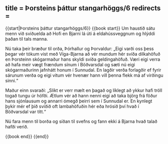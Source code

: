 title = Þorsteins þáttur stangarhöggs/6
redirects =
---

{{start|Þorsteins þáttur stangarhöggs/6}}
{{book start}}
Um haustið sátu menn við sviðuelda að Hofi en Bjarni lá úti á eldahússveggnum og hlýddi þaðan til tals manna.

Nú taka þeir bræður til orða, Þórhallur og Þorvaldur: „Eigi varði oss þess þegar vér tókum vist með Víga-Bjarna að vér mundum hér svíða dilkahöfuð en Þorsteinn skógarmaður hans skyldi svíða geldingahöfuð. Væri eigi verra að hafa meir vægt frændum sínum í Böðvarsdal og sæti nú eigi skógarmaðurinn jafnhátt honum í Sunnudal. En lagðir verða forlagðir ef fyrir sárunum verða og eigi vitum vér hvenær hann vill þenna flekk má af virðingu sinni.“

Maður einn svaraði: „Slíkt er verr mælt en þagað og líklegt að ykkur hafi tröll togað tungu úr höfði. Ætlum vér að hann nenni eigi að taka björg frá föður hans sjónlausum og annarri ómegð þeirri sem í Sunnudal er. En kynlegt þykir mér ef þið svíðið oft lambahöfuðin hér eða hrósið því hvað í Böðvarsdal var títt.“

Nú fara menn til borða og síðan til svefns og fann ekki á Bjarna hvað talað hafði verið.


{{book end}}
{{end}}